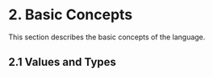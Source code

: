 
# 2. Basic Concepts

This section describes the basic concepts of the language.

## 2.1 Values and Types




